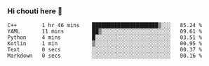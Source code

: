 ### Hi chouti here 👋


<!--START_SECTION:waka-->

```text
C++        1 hr 46 mins    █████████████████████▒░░░   85.24 %
YAML       11 mins         ██▒░░░░░░░░░░░░░░░░░░░░░░   09.61 %
Python     4 mins          █░░░░░░░░░░░░░░░░░░░░░░░░   03.51 %
Kotlin     1 min           ▒░░░░░░░░░░░░░░░░░░░░░░░░   00.95 %
Text       0 secs          ░░░░░░░░░░░░░░░░░░░░░░░░░   00.37 %
Markdown   0 secs          ░░░░░░░░░░░░░░░░░░░░░░░░░   00.16 %
```

<!--END_SECTION:waka-->

<!--
**l0nl1f3/l0nl1f3** is a ✨ _special_ ✨ repository because its `README.md` (this file) appears on your GitHub profile.

Here are some ideas to get you started:

- 🔭 I’m currently working on ...
- 🌱 I’m currently learning ...
- 👯 I’m looking to collaborate on ...
- 🤔 I’m looking for help with ...
- 💬 Ask me about ...
- 📫 How to reach me: ...
- 😄 Pronouns: ...
- ⚡ Fun fact: ...
-->

